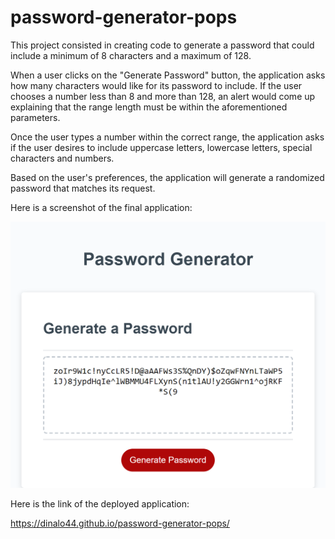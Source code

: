 # password-generator-pops

This project consisted in creating code to generate a password that could include a minimum of 8 characters and a maximum of 128.

When a user clicks on the "Generate Password" button, the application asks how many characters would like for its password to include. If the user chooses a number less than 8 and more than 128, an alert would come up explaining that the range length must be within the aforementioned parameters.

Once the user types a number within the correct range, the application asks if the user desires to include uppercase letters, lowercase letters, special characters and numbers. 

Based on the user's preferences, the application will generate a randomized password that matches its request.


Here is a screenshot of the final application:

![screenshot password generator](https://github.com/DinaLo44/password-generator-pops/blob/main/screenshot%20password%20generator.png)

Here is the link of the deployed application:

https://dinalo44.github.io/password-generator-pops/
